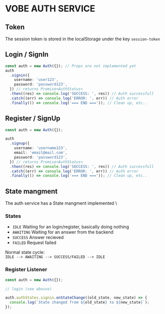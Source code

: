 # **VOBE AUTH SERVICE**

## Token

The session token is stored in the localStorage under the key `session-token`

## Login / SignIn

```ts
const auth = new Auth({}); // Props are not implemented yet
auth
  .signin({
    username: 'user123',
    password: 'password123',
  }) // returns Promise<AuthStatus>
  .then((res) => console.log('SUCCESS: ', res)) // Auth successfull
  .catch((err) => console.log('ERROR: ', err)) // Auth error
  .finally(() => console.log('=== END ===')); // Clean up, etc..
```

## Register / SignUp

```ts
const auth = new Auth({});

auth
  .signup({
    username: 'username123',
    email: 'email@mail.com',
    password: 'password123',
  }) // returns Promise<AuthStatus>
  .then((res) => console.log('SUCCESS: ', res)) // Auth successfull
  .catch((err) => console.log('ERROR: ', err)) // Auth error
  .finally(() => console.log('=== END ===')); // Clean up, etc..
```

## State mangment

The auth service has a State mangment implemented \

### States

- `IDLE` Waiting for an login/register, basically doing nothing
- `AWAITING` Waiting for an answer from the backend
- `SUCCESS` Answer recieved
- `FAILED` Request failed

Normal state cycle: \
`IDLE --> AWAITING --> SUCCESS/FAILED --> IDLE`

### Register Listener

```ts
const auth = new Auth({});

// login (see abouve)

auth.authStates.signin.onStateChange((old_state, new_state) => {
  console.log(`State changed from ${old_state} to ${new_state}`);
});
```
